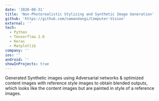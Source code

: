 ```yaml
---
date: '2020-08-31'
title: 'Non-Photorealistic Stylizing and Synthetic Image Generation'
github: 'https://github.com/namandangi/Computer-Vision'
external: ''
tech:
  - Python
  - Tensorflow 2.0
  - Keras
  - Matplotlib
company: ''
ios: ''
android: ''
showInProjects: true
---
```


Generated Synthetic images using Adversarial networks & optimized content images with reference style images to obtain blended outputs, which looks like the content images but are painted in style of a reference images.